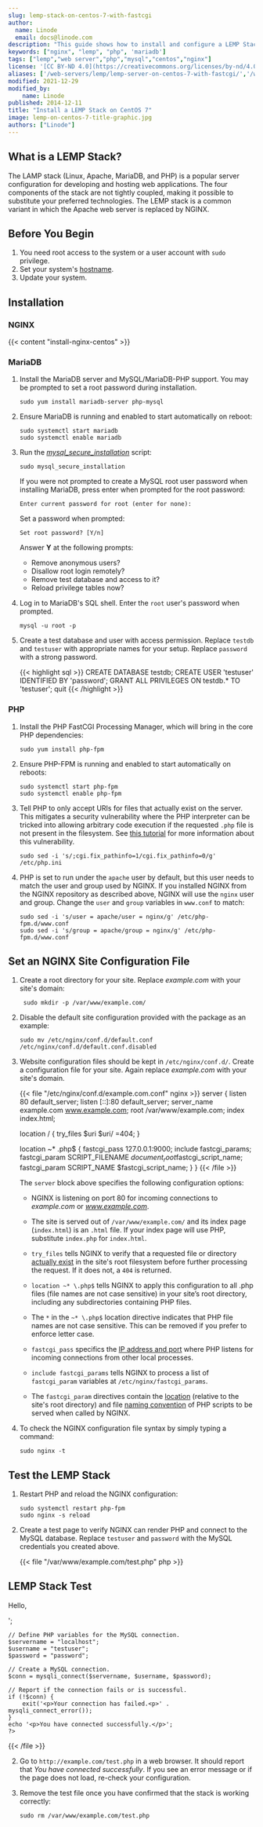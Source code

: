 ```yaml
---
slug: lemp-stack-on-centos-7-with-fastcgi
author:
  name: Linode
  email: docs@linode.com
description: "This guide shows how to install and configure a LEMP Stack (Linux, NGINX, MySQL, and PHP) which is a popular alternative to the LAMP stack on CentOS 7."
keywords: ["nginx", "lemp", "php", 'mariadb']
tags: ["lemp","web server","php","mysql","centos","nginx"]
license: '[CC BY-ND 4.0](https://creativecommons.org/licenses/by-nd/4.0)'
aliases: ['/web-servers/lemp/lemp-server-on-centos-7-with-fastcgi/','/web-servers/lemp/lemp-stack-on-centos-7-with-fastcgi/','/websites/lemp/lemp-server-on-centos-7-with-fastcgi/','/websites/lemp-guides/centos-7/']
modified: 2021-12-29
modified_by:
    name: Linode
published: 2014-12-11
title: "Install a LEMP Stack on CentOS 7"
image: lemp-on-centos-7-title-graphic.jpg
authors: ["Linode"]
---
```


## What is a LEMP Stack?

The LAMP stack (Linux, Apache, MariaDB, and PHP) is a popular server configuration for developing and hosting web applications. The four components of the stack are not tightly coupled, making it possible to substitute your preferred technologies. The LEMP stack is a common variant in which the Apache web server is replaced by NGINX.

## Before You Begin

1.  You need root access to the system or a user account with `sudo` privilege.
2.  Set your system's [hostname](/docs/products/compute/compute-instances/guides/set-up-and-secure/#configure-a-custom-hostname).
3.  Update your system.

## Installation

### NGINX

{{< content "install-nginx-centos" >}}

### MariaDB

1.  Install the MariaDB server and MySQL/MariaDB-PHP support. You may be prompted to set a root password during installation.

        sudo yum install mariadb-server php-mysql

2.  Ensure MariaDB is running and enabled to start automatically on reboot:

        sudo systemctl start mariadb
        sudo systemctl enable mariadb

3.  Run the *[mysql_secure_installation](https://mariadb.com/kb/en/library/mysql_secure_installation/)* script:

        sudo mysql_secure_installation

     If you were not prompted to create a MySQL root user password when installing MariaDB, press enter when prompted for the root password:

        Enter current password for root (enter for none):

     Set a password when prompted:

        Set root password? [Y/n]

     Answer **Y** at the following prompts:

     -  Remove anonymous users?
     -  Disallow root login remotely?
     -  Remove test database and access to it?
     -  Reload privilege tables now?

4.  Log in to MariaDB's SQL shell. Enter the `root` user's password when prompted.

        mysql -u root -p

5.  Create a test database and user with access permission. Replace `testdb` and `testuser` with appropriate names for your setup. Replace `password` with a strong password.

    {{< highlight sql >}}
CREATE DATABASE testdb;
CREATE USER 'testuser' IDENTIFIED BY 'password';
GRANT ALL PRIVILEGES ON testdb.* TO 'testuser';
quit
{{< /highlight >}}

### PHP

1.  Install the PHP FastCGI Processing Manager, which will bring in the core PHP dependencies:

        sudo yum install php-fpm

2.  Ensure PHP-FPM is running and enabled to start automatically on reboots:

        sudo systemctl start php-fpm
        sudo systemctl enable php-fpm

3.  Tell PHP to only accept URIs for files that actually exist on the server. This mitigates a security vulnerability where the PHP interpreter can be tricked into allowing arbitrary code execution if the requested `.php` file is not present in the filesystem. See [this tutorial](https://www.nginx.com/resources/wiki/start/topics/tutorials/config_pitfalls/?highlight=pitfalls#passing-uncontrolled-requests-to-php) for more information about this vulnerability.

        sudo sed -i 's/;cgi.fix_pathinfo=1/cgi.fix_pathinfo=0/g' /etc/php.ini

4.  PHP is set to run under the `apache` user by default, but this user needs to match the user and group used by NGINX. If you installed NGINX from the NGINX repository as described above, NGINX will use the `nginx` user and group. Change the `user` and `group` variables in `www.conf` to match:

        sudo sed -i 's/user = apache/user = nginx/g' /etc/php-fpm.d/www.conf
        sudo sed -i 's/group = apache/group = nginx/g' /etc/php-fpm.d/www.conf

## Set an NGINX Site Configuration File

1. Create a root directory for your site. Replace *example.com* with your site's domain:

        sudo mkdir -p /var/www/example.com/

2.  Disable the default site configuration provided with the package as an example:

        sudo mv /etc/nginx/conf.d/default.conf /etc/nginx/conf.d/default.conf.disabled

3.  Website configuration files should be kept in `/etc/nginx/conf.d/`. Create a configuration file for your site. Again replace *example.com* with your site's domain.

    {{< file "/etc/nginx/conf.d/example.com.conf" nginx >}}
server {
    listen         80 default_server;
    listen         [::]:80 default_server;
    server_name    example.com www.example.com;
    root           /var/www/example.com;
    index          index.html;

    location / {
      try_files $uri $uri/ =404;
    }

    location ~* \.php$ {
      fastcgi_pass 127.0.0.1:9000;
      include         fastcgi_params;
      fastcgi_param   SCRIPT_FILENAME    $document_root$fastcgi_script_name;
      fastcgi_param   SCRIPT_NAME        $fastcgi_script_name;
    }
}
{{< /file >}}

    The `server` block above specifies the following configuration options:

    -  NGINX is listening on port 80 for incoming connections to *example.com* or *www.example.com*.

    -  The site is served out of `/var/www/example.com/` and its index page (`index.html`) is an `.html` file. If your index page will use PHP, substitute `index.php` for `index.html`.

    -  `try_files` tells NGINX to verify that a requested file or directory [actually exist](https://nginx.org/en/docs/http/ngx_http_core_module.html#try_files) in the site's root filesystem before further processing the request. If it does not, a `404` is returned.

    -  `location ~* \.php$` tells NGINX to apply this configuration to all .php files (file names are not case sensitive) in your site’s root directory, including any subdirectories containing PHP files.

    -  The `*` in the `~* \.php$` location directive indicates that PHP file names are not case sensitive. This can be removed if you prefer to enforce letter case.

    -  `fastcgi_pass` specifics the [IP address and port](https://nginx.org/en/docs/http/ngx_http_fastcgi_module.html#fastcgi_pass) where PHP listens for incoming connections from other local processes.

    -  `include fastcgi_params` tells NGINX to process a list of `fastcgi_param` variables at `/etc/nginx/fastcgi_params`.

    -  The `fastcgi_param` directives contain the [location](https://nginx.org/en/docs/http/ngx_http_fastcgi_module.html#variables) (relative to the site's root directory) and file [naming convention](https://nginx.org/en/docs/http/ngx_http_fastcgi_module.html#fastcgi_index) of PHP scripts to be served when called by NGINX.

4.  To check the NGINX configuration file syntax by simply typing a command:

        sudo nginx -t

## Test the LEMP Stack

1.  Restart PHP and reload the NGINX configuration:

        sudo systemctl restart php-fpm
        sudo nginx -s reload

2.  Create a test page to verify NGINX can render PHP and connect to the MySQL database. Replace `testuser` and `password`  with the MySQL credentials you created above.

    {{< file "/var/www/example.com/test.php" php >}}
<html>
<head>
    <h2>LEMP Stack Test</h2>
</head>
    <body>
    <?php echo '<p>Hello,</p>';

    // Define PHP variables for the MySQL connection.
    $servername = "localhost";
    $username = "testuser";
    $password = "password";

    // Create a MySQL connection.
    $conn = mysqli_connect($servername, $username, $password);

    // Report if the connection fails or is successful.
    if (!$conn) {
        exit('<p>Your connection has failed.<p>' .  mysqli_connect_error());
    }
    echo '<p>You have connected successfully.</p>';
    ?>
</body>
</html>
{{< /file >}}

2.  Go to `http://example.com/test.php` in a web browser. It should report that *You have connected successfully*. If you see an error message or if the page does not load, re-check your configuration.

3.  Remove the test file once you have confirmed that the stack is working correctly:

        sudo rm /var/www/example.com/test.php

